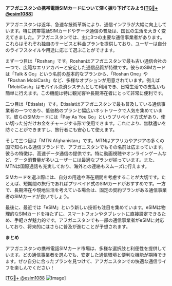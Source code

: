 **アフガニスタンの携帯電話SIMカードについて深く掘り下げてみよう[[TG💪+ @esim1088](https://t.me/s/esim1088)]**

アフガニスタンは近年、急速な技術革新により、通信インフラが大幅に向上しています。特に携帯電話SIMカードやデータ通信の普及は、国民の生活を大きく変えてきました。アフガニスタンでは、主に3つの主要な通信事業者があります。これらはそれぞれ独自のサービスと料金プランを提供しており、ユーザーは自分のライフスタイルや用途に応じて選ぶことができます。

まず一つ目は「Roshan」です。Roshanはアフガニスタンで最も古い通信会社の一つで、広範なエリアカバーと安定した通信品質が特徴です。彼らのSIMカードは「Talk & Go」という名前の基本的なプランから、「Roshan One」や「Roshan MobiCash」など、多様なオプションが用意されています。例えば「MobiCash」はモバイル決済システムとして利用でき、日常生活での支払いも簡単に行えます。この機能は特に観光客や長期滞在者にとって非常に便利です。

二つ目は「Etisalat」です。Etisalatはアフガニスタンで最も普及している通信事業者の一つであり、低価格のプランと幅広いネットワークで人気を集めています。彼らのSIMカードには「Pay As You Go」というプリペイド方式があり、使い切った分だけお金をチャージする形で使用できます。これにより、無駄遣いを防ぐことができますし、旅行者にも安心して使えます。

そして三つ目は「MTN Afghanistan」です。MTNはアフリカやアジアの多くの国で知られる通信ブランドで、アフガニスタンでもその名前は広まっています。彼らの特徴は、高速データ通信の提供です。特に動画視聴やオンラインゲームなど、データ消費量が多いユーザーには最適なプランが揃っています。また、MTNは国際通話も充実しており、海外との連絡もスムーズに行えます。

SIMカードを選ぶ際には、自分の用途や滞在期間を考慮することが大切です。たとえば、短期間の旅行であればプリペイド式のSIMカードがおすすめです。一方で、長期滞在や現地生活を考えている場合は、固定の契約プランがある通信事業者のSIMカードが良いでしょう。

最後に、最近では「eSIM」という新しい技術も注目を集めています。eSIMは物理的なSIMカードを持たずに、スマートフォンやタブレットに直接設定できるため、手軽さが魅力的です。アフガニスタンでも一部の通信事業者がeSIMに対応しており、将来的にはさらに普及が進むことが予想されます。

**まとめ**

アフガニスタンの携帯電話SIMカード市場は、多様な選択肢と利便性を提供しています。どの通信事業者を選んでも、安定した通信環境と便利な機能が期待できます。ぜひ自分に合ったプランを見つけて、アフガニスタンでの快適な通信ライフを楽しんでください！

[[TG💪+ @esim1088](https://t.me/s/esim1088) ![Image](https://i.postimg.cc/Y0z9fWf4/image.png)]